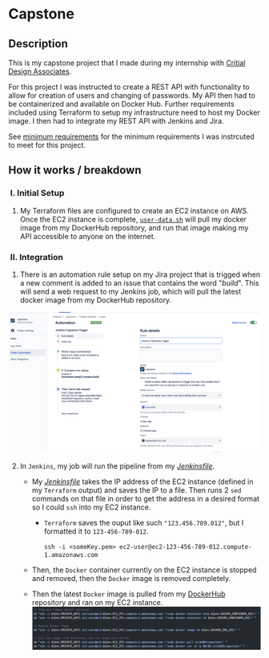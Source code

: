 # Capstone
## Description
This is my capstone project that I made during my internship with [Critial Design Associates](https://www.criticaldesign.net/). 

For this project I was instructed to create a REST API with functionality to allow for creation of users and changing of passwords. My API then had to be containerized and available on Docker Hub. Further requirements included using Terraform to setup my infrastructure need to host my Docker image. I then had to integrate my REST API with Jenkins and Jira.


See [minimum requirements](https://github.com/nickb210/capstone/blob/master/minimum%20requirements) for the minimum requirements I was instrcuted to meet for this project.

## How it works / breakdown
### &nbsp;I. Initial Setup
1. My Terraform files are configured to create an EC2 instance on AWS. Once the EC2 instance is complete, [`user-data.sh`](https://github.com/nickb210/capstone/blob/master/deploy/templates/ec2/user-data.sh) will pull my docker image from my DockerHub repository, and run that image making my API accessible to anyone on the internet.

### &nbsp;II. Integration
1. There is an automation rule setup on my Jira project that is trigged when a new comment is added to an issue that contains the word "*build*". This will send a web request to my Jenkins job, which will pull the latest docker image from my DockerHub repository.

![Jira Automation Rule](./pictures/jira-autmation-rule.jpg)

2. In `Jenkins`, my job will run the pipeline from my *[Jenkinsfile](https://github.com/nickb210/capstone/blob/master/Jenkinsfile)*. 
    - My *[Jenkinsfile](https://github.com/nickb210/capstone/blob/master/Jenkinsfile)* takes the IP address of the EC2 instance (defined in my `Terraform` output) and saves the IP to a file. Then runs 2 `sed` commands on that file in order to get the address in a desired format so I could `ssh` into my EC2 instance.

        - `Terraform` saves the ouput like such `"123.456.789.012"`, but I formatted it to `123-456-789-012`.
            ```
            ssh -i <someKey.pem> ec2-user@ec2-123-456-789-012.compute-1.amazonaws.com
            ```
    - Then, the `Docker` container currently on the EC2 instance is stopped and removed, then the `Docker` image is removed completely.
    - Then the latest `Docker` image is pulled from my [DockerHub](https://hub.docker.com/repository/docker/nickb09/capstone) repository and ran on my EC2 instance.
    ![Snippet from JenkinsFile](./pictures/dockerPipeline.png)
    
